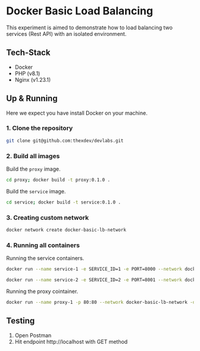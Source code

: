 # Docker Basic Load Balancing

This experiment is aimed to demonstrate how to load balancing two services (Rest API) with an isolated environment.

## Tech-Stack

- Docker
- PHP (v8.1)
- Nginx (v1.23.1)

## Up & Running

Here we expect you have install Docker on your machine.

### 1. Clone the repository

```bash
git clone git@github.com:thexdev/devlabs.git
```

### 2. Build all images

Build the `proxy` image.

```bash
cd proxy; docker build -t proxy:0.1.0 .
```

Build the `service` image.

```bash
cd service; docker build -t service:0.1.0 .
```

### 3. Creating custom network

```bash
docker network create docker-basic-lb-network
```

### 4. Running all containers

Running the service containers.

```bash
docker run --name service-1 -e SERVICE_ID=1 -e PORT=8000 --network docker-basic-lb-network -d service:0.1.0
```

```bash
docker run --name service-2 -e SERVICE_ID=2 -e PORT=8001 --network docker-basic-lb-network -d service:0.1.0
```

Running the proxy cointainer.

```bash
docker run --name proxy-1 -p 80:80 --network docker-basic-lb-network -d proxy:0.1.0
```

## Testing

1. Open Postman
2. Hit endpoint http://localhost with GET method
